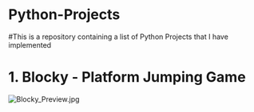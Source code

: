 # Python-Projects
#This is a repository containing a list of Python Projects that I have implemented
# 1. Blocky - Platform Jumping Game
![Blocky_Preview.jpg](jachiang1216.github.com/Python-Projects/img/Blocky_Preview.jpg)
